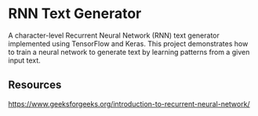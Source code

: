 # RNN Text Generator

A character-level Recurrent Neural Network (RNN) text generator implemented using TensorFlow and Keras. This project demonstrates how to train a neural network to generate text by learning patterns from a given input text.

## Resources

https://www.geeksforgeeks.org/introduction-to-recurrent-neural-network/
